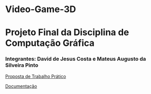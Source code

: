 # Video-Game-3D

# Projeto Final da Disciplina de Computação Gráfica 

### Integrantes: David de Jesus Costa e Mateus Augusto da Silveira Pinto

[Proposta de Trabalho Prático](https://docs.google.com/document/d/1cOSYNAUU4g2Ils-fSLAVJsl5osM4sntDwEbxtVtnQd0/edit?usp=sharing)

[Documentação](https://docs.google.com/document/d/1K9ndivbkUUS_sX5tMGnuReCMjdVsQVouhuj61WvXMDY/edit?usp=sharing)
